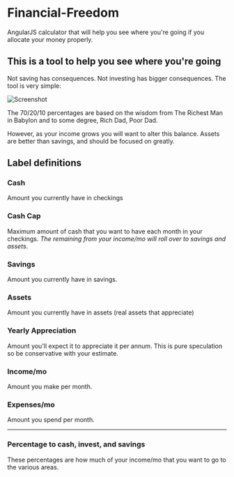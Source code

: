 Financial-Freedom
=================

AngularJS calculator that will help you see where you're going if you allocate your money properly.

## This is a tool to help you see where you're going
Not saving has consequences. Not investing has bigger consequences. The tool is very simple:

![Screenshot](http://i.imgur.com/5fDJu3K.png)

The 70/20/10 percentages are based on the wisdom from The Richest Man in Babylon and to some degree, Rich Dad, Poor Dad.

However, as your income grows you will want to alter this balance. Assets are better than savings, and should be focused on greatly.

## Label definitions

### Cash
Amount you currently have in checkings

### Cash Cap
Maximum amount of cash that you want to have each month in your checkings. _The remaining from your income/mo will roll over to savings and assets_.

### Savings
Amount you currently have in savings.

### Assets
Amount you currently have in assets (real assets that appreciate)

### Yearly Appreciation
Amount you'll expect it to appreciate it per annum. This is pure speculation so be conservative with your estimate.

### Income/mo
Amount you make per month.

### Expenses/mo
Amount you spend per month.

---

### Percentage to cash, invest, and savings
These percentages are how much of your income/mo that you want to go to the various areas.

